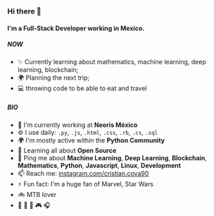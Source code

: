 ### Hi there 👋

#### I'm a Full-Stack Developer working in Mexico.

##### NOW

- ✨ Currently learning about mathematics, machine learning, deep learning, blockchain;
- 🌍 Planning the next trip;
- 💻 throwing code to be able to eat and travel

##### BIO

- 🏢 I'm currently working at **Neoris México**
- ⚙️ I use daily: `.py`, `.js`, `.html`, `.css`, `.rb`, `.cs`, `.sql`
- 🌍 I'm mostly active within the **Python Community**
- 🌱 Learning all about **Open Source**
- 💬 Ping me about **Machine Learning**, **Deep Learning**, **Blockchain**, **Mathematics**, **Python**, **Javascript**, **Linux**, **Development**
- 📫 Reach me: [instagram.com/cristian.cova90](https://www.instagram.com/cristian.cova_/)
- ⚡️ Fun fact: I'm a huge fan of Marvel, Star Wars
- 🚲 MTB lover
- 🥑 🍺 🌮 🎮 🎧
